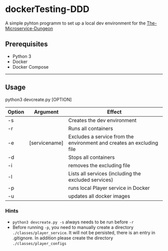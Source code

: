 # dockerTesting-DDD
A simple pyhton programm to set up a local dev environment for the [
The-Microservice-Dungeon](https://github.com/The-Microservice-Dungeon)


## Prerequisites
* Python 3
* Docker
* Docker Compose 


---

## Usage

python3 devcreate.py [OPTION]

|  Option | Argument   |  Effect |
|---|---|---|
|  -s |   | Creates the dev environment  |
| -r  |   | Runs all containers  |
| -e  |  [servicename] | Excludes a service from the environment and creates an excluding file  |
| -d |   | Stops all containers  |
| -i  |   | removes the excluding file  |
| -l  |   | Lists all services (including the excluded services) |
| -p |   | runs local Player service in Docker |
| -u |  | updates all docker images

### Hints

* `python3 devcreate.py -s` always needs to be run before `-r`
* Before running `-p`, you need to manually create a directory `./classes/player_service`. It will not be 
persisted, there is an entry in .gitignore. In addition please create the directory `./classes/player_configs` 
